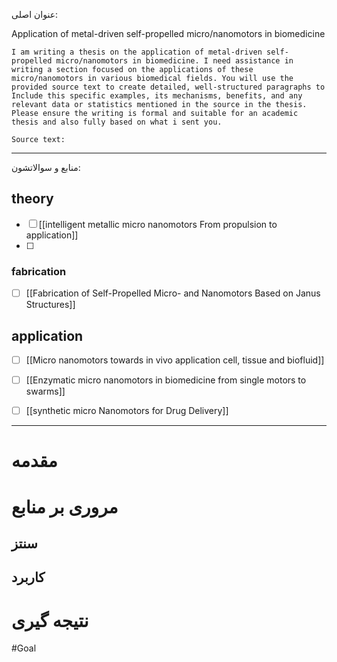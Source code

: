  عنوان اصلی:
 
Application of metal-driven self-propelled micro/nanomotors in biomedicine

 
```
I am writing a thesis on the application of metal-driven self-propelled micro/nanomotors in biomedicine. I need assistance in writing a section focused on the applications of these micro/nanomotors in various biomedical fields. You will use the provided source text to create detailed, well-structured paragraphs to Include this specific examples, its mechanisms, benefits, and any relevant data or statistics mentioned in the source in the thesis. Please ensure the writing is formal and suitable for an academic thesis and also fully based on what i sent you.

Source text: 
```


---

 منابع و سوالاتشون:

## theory

- [ ]  [[intelligent metallic micro nanomotors From propulsion to application]]
- [ ]  
### fabrication
- [ ] [[Fabrication of Self-Propelled Micro- and Nanomotors Based on Janus Structures]]

## application 

- [ ]  [[Micro nanomotors towards in vivo application cell, tissue and biofluid]]
- [ ]  [[Enzymatic micro nanomotors in biomedicine from single motors to swarms]]
- [ ]  [[synthetic micro Nanomotors for Drug Delivery]]


---
# مقدمه

# مروری بر منابع


## سنتز 



## کاربرد





# نتیجه گیری




























#Goal